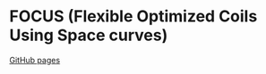 # FOCUS (Flexible Optimized Coils Using Space curves)

[GitHub pages](https://princetonuniversity.github.io/FOCUS/)
